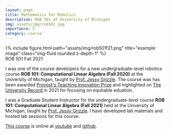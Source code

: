 ```yaml
---
layout: page
title: Mathematics for Robotics
description: ROB 501 at University of Michigan
img: assets/img/rob501.jpg
importance: 2
category: course
---
```


<div class="row">
    <div class="col-sm mt-3 mt-md-0">
        {% include figure.html path="assets/img/rob501f21.png" title="example image" class="img-fluid rounded z-depth-1" %}
    </div>
</div>
<div class="caption">
    ROB 501 Fall 2021
 </div>

I was one of the course developers for a new undergraduate-level robotics course **ROB 101: Computational Linear Algebra (Fall 2020)** at the University of Michigan, taught by [Prof. Jessy Grizzle](https://ece.umich.edu/faculty/grizzle/). The course was has been awarded [Provost's Teaching Innovation Prize](https://ece.engin.umich.edu/stories/provosts-teaching-innovation-prize-for-new-robotics-course-that-focuses-on-equitable-education) and highlighted on [The University Record](https://record.umich.edu/articles/six-projects-to-be-awarded-provosts-teaching-innovation-prizes/) in 2021 for focusing on equitable eduation.

I was a Graduate Student Instructor for the undergraduate-level course **ROB 101: Computational Linear Algebra (Fall 2021)** held at the University of Michigan, taught by [Prof. Jessy Grizzle](https://ece.umich.edu/faculty/grizzle/). I have developed lab materials and hosted lab sessions for this course.

[This course](https://robotics.umich.edu/academics/courses/course-offerings/rob101-fall-2021/) is online at [youtube](https://www.youtube.com/watch?v=tRYAdiWJg-Q&list=PLdPQZLMHRjDJ5d_dE4FeOviv0gRe4UYsB&index=26) and [github](https://github.com/michiganrobotics/rob101).
